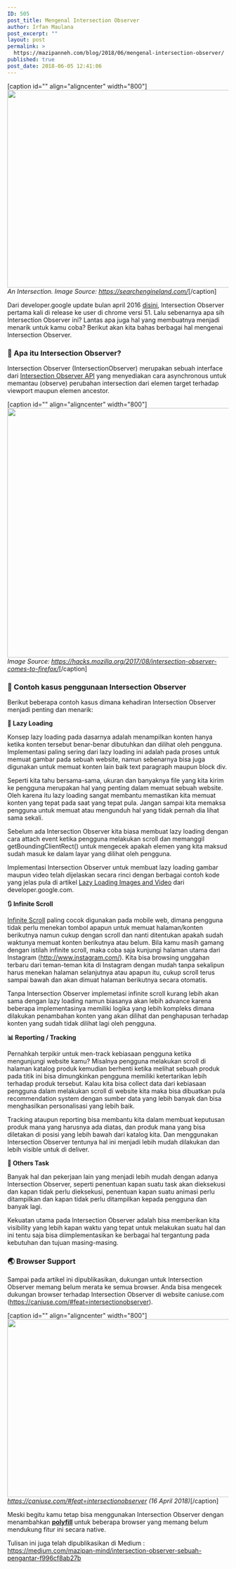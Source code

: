 ```yaml
---
ID: 505
post_title: Mengenal Intersection Observer
author: Irfan Maulana
post_excerpt: ""
layout: post
permalink: >
  https://mazipanneh.com/blog/2018/06/mengenal-intersection-observer/
published: true
post_date: 2018-06-05 12:41:06
---
```

[caption id="" align="aligncenter" width="800"]<img src="https://cdn-images-1.medium.com/max/800/1*l6gAMRWLX_rg6JV79fPVPw.jpeg" alt="" width="800" height="450" /> <em>An Intersection. Image Source: https://searchengineland.com/</em>[/caption]

Dari developer.google update bulan april 2016 <a href="https://developers.google.com/web/updates/2016/04/intersectionobserver" target="_blank" rel="noopener">disini</a>, Intersection Observer pertama kali di release ke user di chrome versi 51. Lalu sebenarnya apa sih Intersection Observer ini? Lantas apa juga hal yang membuatnya menjadi menarik untuk kamu coba? Berikut akan kita bahas berbagai hal mengenai Intersection Observer.
<h3><strong>&#x1f4d2; Apa itu Intersection Observer?</strong></h3>
Intersection Observer (IntersectionObserver) merupakan sebuah interface dari <a href="https://developer.mozilla.org/en-US/docs/Web/API/Intersection_Observer_API" target="_blank" rel="noopener">Intersection Observer API</a> yang menyediakan cara asynchronous untuk memantau (observe) perubahan intersection dari elemen target terhadap viewport maupun elemen ancestor.

[caption id="" align="aligncenter" width="800"]<img src="https://cdn-images-1.medium.com/max/800/1*oVcjwADgDy4zQPHgnuajIw.png" alt="" width="800" height="568" /> <em>Image Source: https://hacks.mozilla.org/2017/08/intersection-observer-comes-to-firefox/</em>[/caption]
<h3><strong>&#x1f36d; Contoh kasus penggunaan Intersection Observer</strong></h3>
Berikut beberapa contoh kasus dimana kehadiran Intersection Observer menjadi penting dan menarik:

<strong>&#x1f304; Lazy Loading</strong>

Konsep lazy loading pada dasarnya adalah menampilkan konten hanya ketika konten tersebut benar-benar dibutuhkan dan dilihat oleh pengguna. Implementasi paling sering dari lazy loading ini adalah pada proses untuk memuat gambar pada sebuah website, namun sebenarnya bisa juga digunakan untuk memuat konten lain baik text paragraph maupun block div.

Seperti kita tahu bersama-sama, ukuran dan banyaknya file yang kita kirim ke pengguna merupakan hal yang penting dalam memuat sebuah website. Oleh karena itu lazy loading sangat membantu memastikan kita memuat konten yang tepat pada saat yang tepat pula. Jangan sampai kita memaksa pengguna untuk memuat atau mengunduh hal yang tidak pernah dia lihat sama sekali.

Sebelum ada Intersection Observer kita biasa membuat lazy loading dengan cara attach event ketika pengguna melakukan scroll dan memanggil getBoundingClientRect() untuk mengecek apakah elemen yang kita maksud sudah masuk ke dalam layar yang dilihat oleh pengguna.

Implementasi Intersection Observer untuk membuat lazy loading gambar maupun video telah dijelaskan secara rinci dengan berbagai contoh kode yang jelas pula di artikel <a href="https://developers.google.com/web/fundamentals/performance/lazy-loading-guidance/images-and-video/" target="_blank" rel="noopener">Lazy Loading Images and Video</a> dari developer.google.com.

<strong>&#x1f503; Infinite Scroll</strong>

<a href="https://www.google.co.id/search?q=infinite+scroll" target="_blank" rel="noopener">Infinite Scroll</a> paling cocok digunakan pada mobile web, dimana pengguna tidak perlu menekan tombol apapun untuk memuat halaman/konten berikutnya namun cukup dengan scroll dan nanti ditentukan apakah sudah waktunya memuat konten berikutnya atau belum. Bila kamu masih gamang dengan istilah infinite scroll, maka coba saja kunjungi halaman utama dari Instagram (http://www.instagram.com/). Kita bisa browsing unggahan terbaru dari teman-teman kita di Instagram dengan mudah tanpa sekalipun harus menekan halaman selanjutnya atau apapun itu, cukup scroll terus sampai bawah dan akan dimuat halaman berikutnya secara otomatis.

Tanpa Intersection Observer implemetasi infinite scroll kurang lebih akan sama dengan lazy loading namun biasanya akan lebih advance karena beberapa implementasinya memiliki logika yang lebih kompleks dimana dilakukan penambahan konten yang akan dilihat dan penghapusan terhadap konten yang sudah tidak dilihat lagi oleh pengguna.

<strong>&#x1f4ca; Reporting / Tracking</strong>

Pernahkah terpikir untuk men-track kebiasaan pengguna ketika mengunjungi website kamu? Misalnya pengguna melakukan scroll di halaman katalog produk kemudian berhenti ketika melihat sebuah produk pada titik ini bisa dimungkinkan pengguna memiliki ketertarikan lebih terhadap produk tersebut. Kalau kita bisa collect data dari kebiasaan pengguna dalam melakukan scroll di website kita maka bisa dibuatkan pula recommendation system dengan sumber data yang lebih banyak dan bisa menghasilkan personalisasi yang lebih baik.

Tracking ataupun reporting bisa membantu kita dalam membuat keputusan produk mana yang harusnya ada diatas, dan produk mana yang bisa diletakan di posisi yang lebih bawah dari katalog kita. Dan menggunakan Intersection Observer tentunya hal ini menjadi lebih mudah dilakukan dan lebih visible untuk di deliver.

<strong>&#x1f526; Others Task</strong>

Banyak hal dan pekerjaan lain yang menjadi lebih mudah dengan adanya Intersection Observer, seperti penentuan kapan suatu task akan dieksekusi dan kapan tidak perlu dieksekusi, penentuan kapan suatu animasi perlu ditampilkan dan kapan tidak perlu ditampilkan kepada pengguna dan banyak lagi.

Kekuatan utama pada Intersection Observer adalah bisa memberikan kita visibility yang lebih kapan waktu yang tepat untuk melakukan suatu hal dan ini tentu saja bisa diimplementasikan ke berbagai hal tergantung pada kebutuhan dan tujuan masing-masing.
<h3><strong>&#x1f30f; Browser Support</strong></h3>
Sampai pada artikel ini dipublikasikan, dukungan untuk Intersection Observer memang belum merata ke semua browser. Anda bisa mengecek dukungan browser terhadap Intersection Observer di website caniuse.com (<a href="https://caniuse.com/#feat=intersectionobserver" target="_blank" rel="noopener">https://caniuse.com/#feat=intersectionobserver</a>).

[caption id="" align="aligncenter" width="800"]<img src="https://cdn-images-1.medium.com/max/800/1*-E84Qj-QgHhqL-WvAX4y7A.png" alt="" width="800" height="405" /> <em>https://caniuse.com/#feat=intersectionobserver (16 April 2018)</em>[/caption]

Meski begitu kamu tetap bisa menggunakan Intersection Observer dengan menambahkan <a href="https://github.com/w3c/IntersectionObserver/tree/master/polyfill" target="_blank" rel="noopener"><strong>polyfill</strong></a> untuk beberapa browser yang memang belum mendukung fitur ini secara native.

Tulisan ini juga telah dipublikasikan di Medium : <a href="https://medium.com/mazipan-mind/intersection-observer-sebuah-pengantar-f996cf8ab27b" target="_blank" rel="noopener">https://medium.com/mazipan-mind/intersection-observer-sebuah-pengantar-f996cf8ab27b</a>